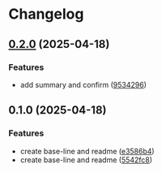 # Changelog

## [0.2.0](https://github.com/xixiaofinland/jirar/compare/v0.1.0...v0.2.0) (2025-04-18)


### Features

* add summary and confirm ([9534296](https://github.com/xixiaofinland/jirar/commit/9534296b209f8d7f88ddb7a08939eada3a912c17))

## 0.1.0 (2025-04-18)


### Features

* create base-line and readme ([e3586b4](https://github.com/xixiaofinland/jirar/commit/e3586b44a53e12606e6379c0d2ba99c648794b57))
* create base-line and readme ([5542fc8](https://github.com/xixiaofinland/jirar/commit/5542fc8a3d26f216c635d4dcbd3f6b1e6d8ded5a))

